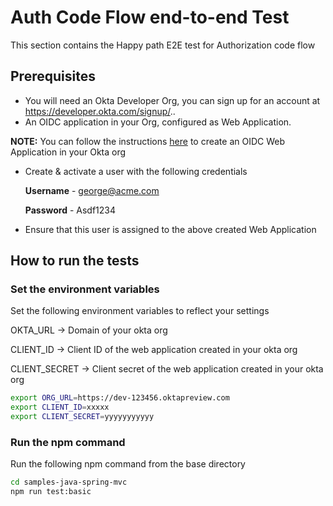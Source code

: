 Auth Code Flow end-to-end Test
==============================

This section contains the Happy path E2E test for Authorization code flow

## Prerequisites

* You will need an Okta Developer Org, you can sign up for an account at https://developer.okta.com/signup/..
* An OIDC application in your Org, configured as Web Application.

**NOTE:** You can follow the instructions [here](https://developer.okta.com/authentication-guide/implementing-authentication/auth-code#1-setting-up-your-application) to create an OIDC Web Application in your Okta org

* Create & activate a user with the following credentials

  **Username** - george@acme.com

  **Password** - Asdf1234

* Ensure that this user is assigned to the above created Web Application

## How to run the tests

### Set the environment variables
Set the following environment variables to reflect your settings

OKTA_URL -> Domain of your okta org

CLIENT_ID -> Client ID of the web application created in your okta org

CLIENT_SECRET -> Client secret of the web application created in your okta org

```bash
export ORG_URL=https://dev-123456.oktapreview.com
export CLIENT_ID=xxxxx
export CLIENT_SECRET=yyyyyyyyyyy
``` 

### Run the npm command
Run the following npm command from the base directory

```bash
cd samples-java-spring-mvc
npm run test:basic
```
